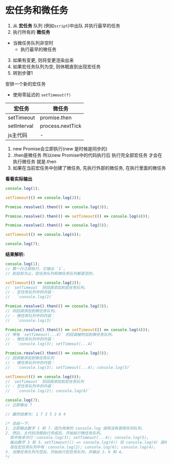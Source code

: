 
# 宏任务和微任务

1. 从 __宏任务__ 队列 (例如`script`)中出队 并执行最早的任务
2. 执行所有的 __微任务__
  - 当微任务队列非空时
    - 执行最早的微任务
3. 如果有变更, 则将变更渲染出来
4. 如果宏任务队列为空, 则休眠直到出现宏任务
5. 转到步骤1

安排一个新的宏任务
* 使用零延迟的 `setTimeout(f)`

| 宏任务 | 微任务 |
| --| -- |
| setTimeout| promise.then |
| setInterval | process.nextTick |
| js主代码 | - |

1. new Promise会立即执行(new 是时候是同步的)
2. .then是微任务 所以new Promise中的代码执行后 执行完全部宏任务 才会在执行微任务 就是.then
3. 如果在当前宏任务中创建了微任务, 先执行外部的微任务, 在执行里面的微任务


__看看实际输出__
```javascript
console.log(1);

setTimeout(() => console.log(2));

Promise.resolve().then(() => console.log(3));

Promise.resolve().then(() => setTimeout(() => console.log(4)));

Promise.resolve().then(() => console.log(5));

setTimeout(() => console.log(6));

console.log(7);
```

__结果解析:__
```javascript
console.log(1);
// 第一行立即执行，它输出 `1`。
// 到目前为止，宏任务队列和微任务队列都是空的。

setTimeout(() => console.log(2));
// `setTimeout` 将回调添加到宏任务队列。
// - 宏任务队列中的内容：
//   `console.log(2)`

Promise.resolve().then(() => console.log(3));
// 将回调添加到微任务队列。
// - 微任务队列中的内容：
//   `console.log(3)`

Promise.resolve().then(() => setTimeout(() => console.log(4)));
// 带有 `setTimeout(...4)` 的回调被附加到微任务队列。
// - 微任务队列中的内容：
//   `console.log(3); setTimeout(...4)`

Promise.resolve().then(() => console.log(5));
// 回调被添加到微任务队列
// - 微任务队列中的内容：
//   `console.log(3); setTimeout(...4); console.log(5)`

setTimeout(() => console.log(6));
// `setTimeout` 将回调添加到宏任务队列
// - 宏任务队列中的内容：
//   `console.log(2); console.log(6)`

console.log(7);
// 立即输出 7

// 最终结果为: 1 7 3 5 2 6 4

/* 总结一下: 
1. 立即输出数字 1 和 7，因为简单的 console.log 调用没有使用任何队列。
2. 然后，主代码流程执行完成后，开始执行微任务队列。
  其中有命令行：console.log(3); setTimeout(...4); console.log(5)。
  输出数字 3 和 5，setTimeout(() => console.log(4)) 将 console.log(4) 调用添加到了宏任务队列的尾部。
  现在宏任务队列中有：console.log(2); console.log(6); console.log(4)。
3. 当微任务队列为空后，开始执行宏任务队列。并输出 2、6 和 4。
*/
```

